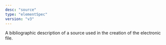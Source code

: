 ```yaml
---
desc: "source"
type: "elementSpec"
version: "v3"
---
```


A bibliographic description of a source used in the creation of the electronic
file.